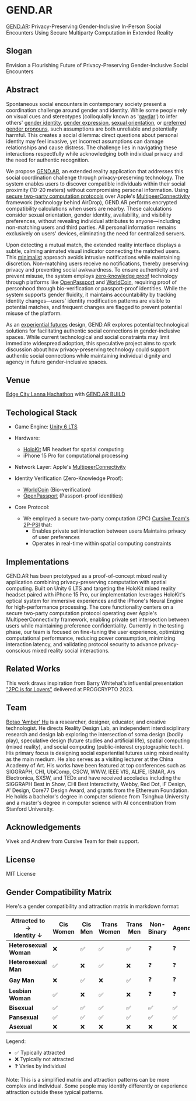 # GEND.AR
[GEND.AR](https://gend.ar): Privacy-Preserving Gender-Inclusive In-Person Social Encounters Using Secure Multiparty Computation in Extended Reality

## Slogan

Envision a Flourishing Future of Privacy-Preserving Gender-Inclusive Social Encounters

## Abstract

Spontaneous social encounters in contemporary society present a coordination challenge around gender and identity. While some people rely on visual cues and stereotypes (colloquially known as '[gaydar](https://en.wikipedia.org/wiki/Gaydar)') to infer others' [gender identity](https://en.wikipedia.org/wiki/Gender_identity), [gender expression](https://en.wikipedia.org/wiki/Gender_expression), [sexual orientation](https://en.wikipedia.org/wiki/Sexual_orientation), or [preferred gender pronouns](https://en.wikipedia.org/wiki/Preferred_gender_pronoun), such assumptions are both unreliable and potentially harmful. This creates a social dilemma: direct questions about personal identity may feel invasive, yet incorrect assumptions can damage relationships and cause distress. The challenge lies in navigating these interactions respectfully while acknowledging both individual privacy and the need for authentic recognition.

We propose [GEND.AR](https://gend.ar), an extended reality application that addresses this social coordination challenge through privacy-preserving technology. The system enables users to discover compatible individuals within their social proximity (10-20 meters) without compromising personal information. Using [secure two-party computation protocols](https://en.wikipedia.org/wiki/Secure_two-party_computation) over Apple's [MultipeerConnectivity](https://developer.apple.com/documentation/multipeerconnectivity) framework (technology behind AirDrop), GEND.AR performs encrypted compatibility calculations when users are nearby. These calculations consider sexual orientation, gender identity, availability, and visibility preferences, without revealing individual attributes to anyone—including non-matching users and third parties. All personal information remains exclusively on users' devices, eliminating the need for centralized servers.

Upon detecting a mutual match, the extended reality interface displays a subtle, calming animated visual indicator connecting the matched users. This [minimalist](https://en.wikipedia.org/wiki/Calm_technology) approach avoids intrusive notifications while maintaining discretion. Non-matching users receive no notifications, thereby preserving privacy and preventing social awkwardness. To ensure authenticity and prevent misuse, the system employs [zero-knowledge proof](https://en.wikipedia.org/wiki/Zero-knowledge_proof) technology through platforms like [OpenPassport](https://www.openpassport.app/) and [WorldCoin](https://world.org/), requiring proof of personhood through bio-verification or passport-proof identities. While the system supports gender fluidity, it maintains accountability by tracking identity changes—users' identity modification patterns are visible to potential matches, and frequent changes are flagged to prevent potential misuse of the platform.

As an [experiential futures](https://dl.designresearchsociety.org/drs-conference-papers/drs2024/researchpapers/359/) design, GEND.AR explores potential technological solutions for facilitating authentic social connections in gender-inclusive spaces. While current technological and social constraints may limit immediate widespread adoption, this speculative project aims to spark discussion about how privacy-preserving technology could support authentic social connections while maintaining individual dignity and agency in future gender-inclusive spaces. 



## Venue

[Edge City Lanna Hachathon](https://dorahacks.io/hackathon/edgecitylanna/) with [GEND.AR BUILD](https://dorahacks.io/buidl/18756) 


## Techological Stack 

* Game Engine: [Unity 6 LTS](https://unity.com/releases/unity-6-releases)
* Hardware:
  * [HoloKit](https://holokit.io) MR headset for spatial computing
  * iPhone 15 Pro for computational processing
* Network Layer: Apple's [MultipeerConnectivity](https://developer.apple.com/documentation/multipeerconnectivity)
* Identity Verification (Zero-Knowledge Proof): 
  * [WorldCoin](https://world.org/) (Bio-verification) 
  * [OpenPassport](https://www.openpassport.app/) (Passport-proof identities)

* Core Protocol: 
  * We employed a secure two-party computation (2PC) [Cursive Team's 2P-PSI](https://github.com/cursive-team/2P-PSI) that:
    * Enables private set interaction between users
Maintains privacy of user preferences
    * Operates in real-time within spatial computing constraints

## Implementations
GEND.AR has been prototyped as a proof-of-concept mixed reality application combining privacy-preserving computation with spatial computing. Built on Unity 6 LTS and targeting the HoloKit mixed reality headset paired with iPhone 15 Pro, our implementation leverages HoloKit's optical system for immersive experiences and the iPhone's Neural Engine for high-performance processing. The core functionality centers on a secure two-party computation protocol operating over Apple's MultipeerConnectivity framework, enabling private set intersection between users while maintaining preference confidentiality. Currently in the testing phase, our team is focused on fine-tuning the user experience, optimizing computational performance, reducing power consumption, minimizing interaction latency, and validating protocol security to advance privacy-conscious mixed reality social interactions.

## Related Works

This work draws inspiration from Barry Whitehat's influential presentation ["2PC is for Lovers"](https://www.youtube.com/watch?v=PzcDqegGoKI) delivered at PROGCRYPTO 2023.


## Team 

[Botao 'Amber' Hu](https://botao.hu) is a researcher, designer, educator, and creative technologist. He directs Reality Design Lab, an independent interdisciplinary research and design lab exploring the intersection of soma design (bodily play), speculative design (future studies and artificial life), spatial computing (mixed reality), and social computing (public-interest cryptographic tech). His primary focus is designing social experiential futures using mixed reality as the main medium. He also serves as a visiting lecturer at the China Academy of Art. His works have been featured at top conferences such as SIGGRAPH, CHI, UbiComp, CSCW, WWW, IEEE VIS, ALIFE, ISMAR, Ars Electronica, SXSW, and TEDx and have received accolades including the SIGGRAPH Best in Show, CHI Best Interactivity, Webby, Red Dot, iF Design, A' Design, Core77 Design Award, and grants from the Ethereum Foundation. He holds a bachelor's degree in computer science from Tsinghua University and a master's degree in computer science with AI concentration from Stanford University.


## Acknowledgements

Vivek and Andrew from Cursive Team for their support.

## License

MIT License


## Gender Compatibility Matrix

Here's a gender compatibility and attraction matrix in markdown format:

| Attracted to → <br>Identity ↓ | Cis Women | Cis Men | Trans Women | Trans Men | Non-Binary | Agender |
|------------------------------|------------|----------|-------------|-----------|------------|----------|
| **Heterosexual Woman**       | ❌         | ✅       | ✅          | ✅        | ❓         | ❓       |
| **Heterosexual Man**         | ✅         | ❌       | ✅          | ❌        | ❓         | ❓       |
| **Gay Man**                  | ❌         | ✅       | ❌          | ✅        | ❓         | ❓       |
| **Lesbian Woman**            | ✅         | ❌       | ✅          | ❌        | ❓         | ❓       |
| **Bisexual**                 | ✅         | ✅       | ✅          | ✅        | ✅         | ✅       |
| **Pansexual**               | ✅         | ✅       | ✅          | ✅        | ✅         | ✅       |
| **Asexual**                 | ❌         | ❌       | ❌          | ❌        | ❌         | ❌       |

Legend:
- ✅ Typically attracted
- ❌ Typically not attracted
- ❓ Varies by individual

Note: This is a simplified matrix and attraction patterns can be more complex and individual. Some people may identify differently or experience attraction outside these typical patterns.
